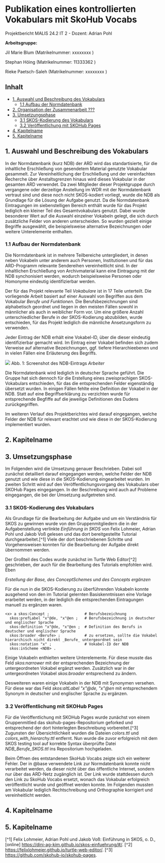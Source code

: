 # Publikation eines kontrollierten Vokabulars mit SkoHub Vocabs

Projektbericht MALIS 24.2 IT 2 - Dozent: Adrian Pohl

**Arbeitsgruppe:**

Jil Marie Blum (Matrikelnummer: xxxxxxxx )

Stephan Höing (Matrikelnummer: 11333362 )

Rieke Paetsch-Saleh (Matrikelnummer: xxxxxxxx )

## Inhalt
- [1. Auswahl und Beschreibung des Vokabulars](#1)
    - [1.1 Aufbau der Normdatenbank](#1.1)
- [2. Organisation der Zusammenarbeit ???](#2)
- [3. Umsetzungsphase](#3)
    - [3.1 SKOS-Kodierung des Vokabulars](#3.1)
    - [3.2 Veröffentlichung mit SKOHub Pages](#3.2)
- [4. Kapitelname](#4)
- [5. Kapitelname](#5)
  
<a name="1"></a>
## **1. Auswahl und Beschreibung des Vokabulars**
In der Normdatenbank (kurz NDB) der ARD wird das standartisierte, für die inhaltliche Erschließung von gesendetem Material genutzte Vokabular gesammelt. Zur Vereinheitlichung der Erschließung und der vereinfachten Recherche über Anstaltsgrenzen hinaus wird dieses Vokabular in der gesamten ARD verwendet. Da zwei Mitglieder dieser Projektgruppe durch vergangene oder derzeitige Anstellung im WDR mit der Normdatenbank vertraut sind und diese noch nicht SKOS-kodiert vorliegt, wurde die NDB als Grundlage für die Lösung der Aufgabe genutzt. Da die Normdatenbank Eintragungen im siebenstelligen Bereich enthält wurde für das Projekt lediglich ein kleiner Teil des Gesamtvokabulars genutzt. Dabei wurde besonderer Wert auf die Auswahl einzelner Vokabeln gelegt, die sich durch zusätzliche Felder von anderen unterscheiden. So wurden gezielt einige Begriffe ausgewählt, die beispielsweise alternative Bezeichnungen oder weitere Unterelemente enthalten.
 
<a name="1.1"></a>
### 1.1 Aufbau der Normdatenbank
Die Normdatenbank ist in mehrere Teilbereiche untergliedert, in denen neben Vokabeln unter anderem auch Personen, Institutionen und für das ARD-Programm relevante Sendereihen vereinheitlicht sind. In der inhaltlichen Erschließung von Archivmaterial kann eine Eintragung mit der NDB synchonisiert werden, wodurch beispielsweise Personen oder Homonyme eindeutig identifizierbar werden.

Der für das Projekt relevante Teil _Vokabulare_ ist in 17 Teile unterteilt. Die vorliegende Arbeit basiert auf einer Auswahl von Begriffen aus dem Vokabular _Berufe und Funktionen_. Die Berufsbezeichnungen sind alphabetisch geordnet und liegen in den meisten Fällen sowohl in männlicher als auch in weiblicher Form vor. Um eine größere Anzahl unterschiedlicher Berufe in der SKOS-Kodierung abzubilden, wurde entschieden, für das Projekt lediglich die männliche Ansetzungsform zu verwenden.

Jeder Eintrag der NDB erhält eine Vokabel-ID, über die dieser eindeutig identifizierbar gemacht wird. Im Eintrag einer Vokabel befinden sich zudem Verweise auf alternative Bezeichnungen, ggf. tiefere Hierarchieebenen und in vielen Fällen eine Erläuterung des Begriffs.

![](https://github.com/shoeing1/MALIS24_NDB/blob/main/NDB%20Screenshot.png)
Abb. 1: Screenshot des NDB-Eintrags _Arbeiter_

Die Normdatenbank wird lediglich in deutscher Sprache geführt. Die Gruppe hat sich dennoch für die Erstellung eines zweisprachigen SKOS-Vokabulars entschieden, für das die entsprechenden Felder eigenständig übersetzt wurden. In einigen Fällen fehlte eine Definition der Vokabel in der NDB. Statt auf eine Begriffserklärung zu verzichten wurde für entsprechende Begfiffe auf die jeweilige Definitionen des Dudens zurückgegriffen.

Im weiteren Verlauf des Projektberichtes wird darauf eingegangen, welche Felder der NDB für relevant erachtet und wie diese in der SKOS-Kodierung implementiert wurden.

<a name="2"></a>
## **2. Kapitelname**


<a name="3"></a>
## **3. Umsetzungsphase**
Im Folgenden wird die Umsetzung genauer Beschrieben. Dabei soll zunächst detailliert darauf eingegangen werden, welche Felder der NDB genutzt und wie diese in die SKOS-Kodierung eingearbeitet wurden. Im zweiten Schritt wird auf den Veröffentlichungsvorgang des Vokabulars ober SKOHub Pages eingegangen. In der Beschreibung wird auch auf Probleme eingegangen, die bei der Umsetzung aufgetreten sind.


<a name="3.1"></a>
### 3.1 SKOS-Kodierung des Vokabulars
Als Grundlage für die Bearbeitung der Aufgabe und um ein Verständnis für SKOS zu gewinnen wurde von den Gruppenmitgliedern die in der Aufgabenstellung verlinkte _Einführung in SKOS_ von Felix Lohmeier, Adrian Pohl und Jakob Voß gelesen und das dort bereitgestellte Tutorial durchgearbeitet.[^1] Viele der dort beschriebenen Schritte und Vorgehensweisen konnten für die Bearbeitung der Aufgabe direkt übernommen werden. 

Der Großteil des Codes wurde zunächst im Turtle Web Editor[^2] geschrieben, der auch für die Bearbeitung des Tutorials empfohlen wird. Eben

_Erstellung der Base, des ConceptSchemes und des Concepts ergänzen_

Für die nun in die SKOS-Kodierung zu überführenden Vokabeln konnte ausgehend von den im Tutorial gelernten Basiskenntnissen eine Vorlage erarbeitet werden, in der lediglich die entsprechenden Eintragungen manuell zu ergänzen waren.

```
<x> a skos:Concept ;                # Berufsbezeichnung
  skos:prefLabel "x"@de, "x"@en ;   # Berufsbezeichnung in deutscher und englischer Sprache
  skos:definition "x"@de, "x"@en ;  # Definition des Berufs in deutscher und englischer Sprache
  skos:broader <Berufe> ;           # zu ersetzen, sollte die Vokabel hierarchisch nicht direkt _Berufe_ untergeordnet sein
  skos:notation "x" ;               # Vokabel-ID der NDB
  skos:inScheme <NDB> .
```

Einige Vokabeln enthielten weitere Unterelemente. Für diese musste das Feld _skos:narrower <x>_ mit der entsprechenden Bezeichnung der untergeordneten Vokabel ergänzt werden. Zusätzlich war in der untergeordneten Vokabel _skos:broader <x>_ entsprechend zu ändern.

Desweiteren waren einige Vokabeln in der NDB mit Synonymen versehen. Für diese war das Feld _skos:altLabel "x"@de, "x"@en_ mit entsprechendem Synonym in deutscher und englischer Sprache zu ergänzen.


<a name="3.2"></a>
### 3.2 Veröffentlichung mit SKOHub Pages

Für die Veröffentlichung mit SKOHub Pages wurde zunächst von einem Gruppenmitlied das skohub-pages-Repositorium geforked und entsprechend der dort hinterlegten Beschreibung vorbereitet.[^3] Zugunsten der Übersichtlichkeit wurden die Dateien _colors.ttl_ und _colors_with_hierarchy.ttl_ entfernt. Nun wurde die zuvor erfolgreich mit dem SKOS testing tool auf korrekte Syntax überprüfte Datei _NDB_Berufe_SKOS.ttl_ ins Repositorium hochgeladen.

Beim Öffnen des entstandenen SkoHub Vocabs zeigte sich ein weiterer Fehler. Der in @base verwendete Link zur Normdatenbank konnte nicht verarbeitet werden, da dieser nicht über das öffentliche Internet, sondern nur über das ARD-Netz zugänglich ist. Der Link wurde stattdessen durch den Link zu SkoHub Vocabs ersetzt, wonach das Vokabular erfolgreich veröffentlicht wurde und geöffnet werden konnte. Im Folgenden mussten am Vokabular lediglich Rechtschreibung und Orthographie korrigiert und vereinheitlicht werden.

<a name="4"></a>
## **4. Kapitelname**


<a name="5"></a>
## **5. Kapitelname**





[^1] Felix Lohmeier, Adrian Pohl und Jakob Voß: Einführung in SKOS, o. D., [online] https://dini-ag-kim.github.io/skos-einfuehrung/#/.
[^2] https://felixlohmeier.github.io/turtle-web-editor/. 
[^3] https://github.com/skohub-io/skohub-pages.
